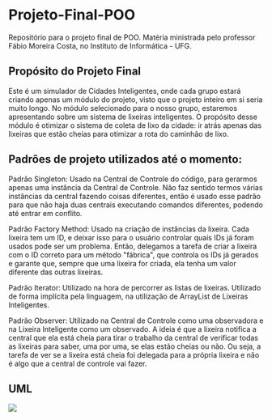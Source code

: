 # Projeto-Final-POO
Repositório para o projeto final de POO. Matéria ministrada pelo professor Fábio Moreira Costa, no Instituto de Informática - UFG.

## Propósito do Projeto Final
Este é um simulador de Cidades Inteligentes, onde cada grupo estará criando apenas um módulo do projeto, visto que o projeto inteiro em si seria muito longo. No módulo selecionado para o nosso grupo, estaremos apresentando sobre um sistema de lixeiras inteligentes. O propósito desse módulo é otimizar o sistema de coleta de lixo da cidade: ir atrás apenas das lixeiras que estão cheias para otimizar a rota do caminhão de lixo.

## Padrões de projeto utilizados até o momento:
Padrão Singleton: Usado na Central de Controle do código, para gerarmos apenas uma instância da Central de Controle. Não faz sentido termos várias instâncias da central fazendo coisas diferentes, então é usado esse padrão para que não haja duas centrais executando comandos diferentes, podendo até entrar em conflito.

Padrão Factory Method: Usado na criação de instâncias da lixeira. Cada lixeira tem um ID, e deixar isso para o usuário controlar quais IDs já foram usados pode ser um problema. Então, delegamos a tarefa de criar a lixeira com o ID correto para um método "fábrica", que controla os IDs já gerados e garante que, sempre que uma lixeira for criada, ela tenha um valor diferente das outras lixeiras.

Padrão Iterator: Utilizado na hora de percorrer as listas de lixeiras. Utilizado de forma implícita pela linguagem, na utilização de ArrayList de Lixeiras Inteligentes.

Padrão Observer: Utilizado na Central de Controle como uma observadora e na Lixeira Inteligente como um observado. A ideia é que a lixeira notifica a central que ela está cheia para tirar o trabalho da central de verificar todas as lixeiras para saber, uma por uma, se elas estão cheias ou não. Ou seja, a tarefa de ver se a lixeira está cheia foi delegada para a própria lixeira e não é algo que a central de controle vai fazer.

## UML

[![](https://mermaid.ink/img/pako:eNqVVttu2zgQ_RWBfbFjW7DS2LGJIECRoECAFC3aYh9a92EiTRS2EmlQVOA0Tf9nv2N_bEe3mJKo1NWDRA7neuZCPbJQRcg4CxPIsksBsYZ0Iz16Sor3D4owT5T3WBGL55WIuCeksSiJCt-YHBLuXasQEvETQlD78wnuMMwN6M-5lmo0PqqOnmxDF5AKeQfqEi9UggZsi7MQtu9gJ1LgXqTymwRbZzqG2nrvMDNg8ox7n8pvY8NiMGKruPeZ3pd4LXa200KKUID-qAyMNL24VyzHw2E5oiKVKDRcSYOJiJE-rbiGrc96IBcgXAujVeaIkxIwgP0sIb2HwVM7awUIUVS4NbpXSZ5io2Dc5nh_k6G-Rz2iUJq1zaIxVff4Jy6pjLh9aE6yl9B8C6FR-qGF5Far3VUXskmoKYG11KiL0dQjRJuYpl43F2PuyJ6rcImuISnqlhZUuy2_hCSMJdUR7zNabLcigabyC7uZ-d03_tsWKCqSJMqKVpjVQt0uskQmMZqrxpvR-EV_KGcxqdN78KS6h3rtwsXOZL6NwOCoTKgIIVKaCiy_-Y6hsdkizLYQ3oF-W4TizHfRb-0sk6cqOxSodu3sE99SuXO0xUOfNolEDd0HIDhUbkog9krHbZmW7U8izZMCCNvyJAUhRzS8yv7TQsZfv7lAqKGzRc_OqMxR30KI5-dDzVgvDuvJF5kPac3m9BA36wLJqsC6xVGrRZmnvclYEh3DyqLvZ3x11FxgZ79ms94lU7E0CJ_98v3Bnn8OsOQa6J3q3Z8IGxZsmHdEHmzY3PePaNO777gXo8aiwv5Ci-N-4V6qpKABWetxsFSKlK3oOTzuNY1bu9H1syNcbMo-5V6GcV4DUVJsf4MX_A0pwP_-TW0IO5Pe988HRHUD177HLOZa3sUxkMFeuMOmq_OonXqXuOvnw8nYLXeH3b2-VgMMcHYVuqPr_jYMKLP42JTFWkSMG53jlKWoaZjRlpXdv2HmDlPcME7LCPSPDdvIJ5LZgvyiVNqIaZXHd4zfQpLRrpoK9S_oMwvKCPWFyqVhfFFqYPyR7Wiz8Benr4NgNV8t18erYD1lD4zP_eP5yetVEMxXwenx6fpkdfo0ZT9Lo3N_fbJcBotgsV4EwWK5PJ4yjIpOeVf_Axefp_8BO7mHGg?type=png)](https://mermaid.live/edit#pako:eNqVVttu2zgQ_RWBfbFjW7DS2LGJIECRoECAFC3aYh9a92EiTRS2EmlQVOA0Tf9nv2N_bEe3mJKo1NWDRA7neuZCPbJQRcg4CxPIsksBsYZ0Iz16Sor3D4owT5T3WBGL55WIuCeksSiJCt-YHBLuXasQEvETQlD78wnuMMwN6M-5lmo0PqqOnmxDF5AKeQfqEi9UggZsi7MQtu9gJ1LgXqTymwRbZzqG2nrvMDNg8ox7n8pvY8NiMGKruPeZ3pd4LXa200KKUID-qAyMNL24VyzHw2E5oiKVKDRcSYOJiJE-rbiGrc96IBcgXAujVeaIkxIwgP0sIb2HwVM7awUIUVS4NbpXSZ5io2Dc5nh_k6G-Rz2iUJq1zaIxVff4Jy6pjLh9aE6yl9B8C6FR-qGF5Far3VUXskmoKYG11KiL0dQjRJuYpl43F2PuyJ6rcImuISnqlhZUuy2_hCSMJdUR7zNabLcigabyC7uZ-d03_tsWKCqSJMqKVpjVQt0uskQmMZqrxpvR-EV_KGcxqdN78KS6h3rtwsXOZL6NwOCoTKgIIVKaCiy_-Y6hsdkizLYQ3oF-W4TizHfRb-0sk6cqOxSodu3sE99SuXO0xUOfNolEDd0HIDhUbkog9krHbZmW7U8izZMCCNvyJAUhRzS8yv7TQsZfv7lAqKGzRc_OqMxR30KI5-dDzVgvDuvJF5kPac3m9BA36wLJqsC6xVGrRZmnvclYEh3DyqLvZ3x11FxgZ79ms94lU7E0CJ_98v3Bnn8OsOQa6J3q3Z8IGxZsmHdEHmzY3PePaNO777gXo8aiwv5Ci-N-4V6qpKABWetxsFSKlK3oOTzuNY1bu9H1syNcbMo-5V6GcV4DUVJsf4MX_A0pwP_-TW0IO5Pe988HRHUD177HLOZa3sUxkMFeuMOmq_OonXqXuOvnw8nYLXeH3b2-VgMMcHYVuqPr_jYMKLP42JTFWkSMG53jlKWoaZjRlpXdv2HmDlPcME7LCPSPDdvIJ5LZgvyiVNqIaZXHd4zfQpLRrpoK9S_oMwvKCPWFyqVhfFFqYPyR7Wiz8Benr4NgNV8t18erYD1lD4zP_eP5yetVEMxXwenx6fpkdfo0ZT9Lo3N_fbJcBotgsV4EwWK5PJ4yjIpOeVf_Axefp_8BO7mHGg)
